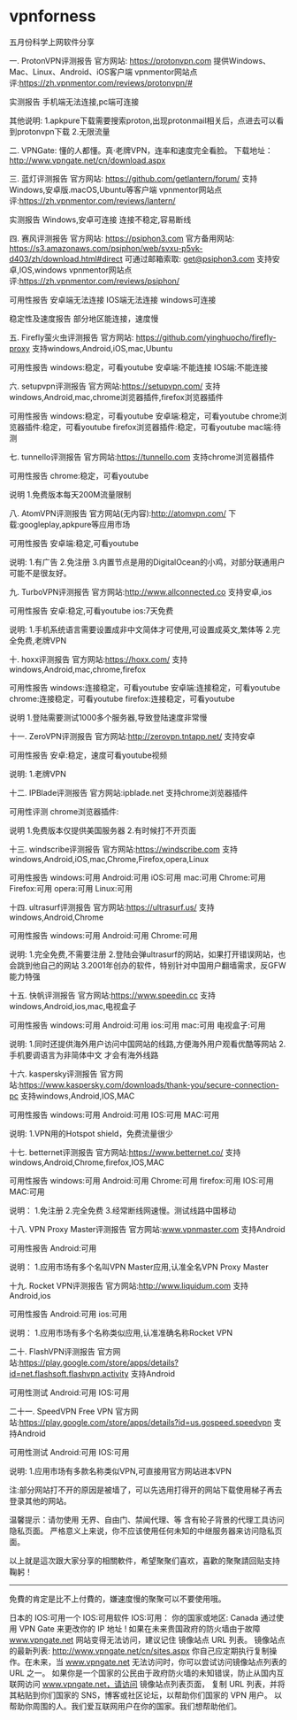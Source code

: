 # vpnforness

五月份科学上网软件分享



一.   ProtonVPN评测报告
官方网站: https://protonvpn.com
提供Windows、Mac、Linux、Android、iOS客户端
vpnmentor网站点评:https://zh.vpnmentor.com/reviews/protonvpn/#

实测报告
手机端无法连接,pc端可连接

其他说明:
1.apkpure下载需要搜索proton,出现protonmail相关后，点进去可以看到protonvpn下载
2.无限流量

二.   VPNGate: 懂的人都懂。真·老牌VPN，连率和速度完全看脸。
下载地址：http://www.vpngate.net/cn/download.aspx

三.   蓝灯评测报告
官方网站: https://github.com/getlantern/forum/
支持Windows,安卓版.macOS,Ubuntu等客户端
vpnmentor网站点评:https://zh.vpnmentor.com/reviews/lantern/

实测报告
Windows,安卓可连接
连接不稳定,容易断线

四.   赛风评测报告
官方网站: https://psiphon3.com
官方备用网站: https://s3.amazonaws.com/psiphon/web/svxu-p5vk-d403/zh/download.html#direct
可通过邮箱索取: get@psiphon3.com
支持安卓,IOS,windows
vpnmentor网站点评:https://zh.vpnmentor.com/reviews/psiphon/

可用性报告
安卓端无法连接
IOS端无法连接
windows可连接

稳定性及速度报告
部分地区能连接，速度慢

五.   Firefly萤火虫评测报告
官方网站: https://github.com/yinghuocho/firefly-proxy
支持windows,Android,iOS,mac,Ubuntu

可用性报告
windows:稳定，可看youtube
安卓端:不能连接
IOS端:不能连接

六.   setupvpn评测报告
官方网站:https://setupvpn.com/
支持windows,Android,mac,chrome浏览器插件,firefox浏览器插件

可用性报告
windows:稳定，可看youtube
安卓端:稳定，可看youtube
chrome浏览器插件:稳定，可看youtube
firefox浏览器插件:稳定，可看youtube
mac端:待测

七.   tunnello评测报告
官方网站:https://tunnello.com
支持chrome浏览器插件

可用性报告
chrome:稳定，可看youtube

说明
1.免费版本每天200M流量限制

八.   AtomVPN评测报告
官方网站(无内容):http://atomvpn.com/
下载:googleplay,apkpure等应用市场

可用性报告
安卓端:稳定,可看youtube

说明:
1.有广告
2.免注册
3.内置节点是用的DigitalOcean的小鸡，对部分联通用户可能不是很友好。

九.   TurboVPN评测报告
官方网站:http://www.allconnected.co
支持安卓,ios

可用性报告
安卓:稳定,可看youtube
ios:7天免费

说明:
1.手机系统语言需要设置成非中文简体才可使用,可设置成英文,繁体等
2.完全免费,老牌VPN

十.   hoxx评测报告
官方网站:https://hoxx.com/
支持windows,Android,mac,chrome,firefox

可用性报告
windows:连接稳定，可看youtube
安卓端:连接稳定，可看youtube
chrome:连接稳定，可看youtube
firefox:连接稳定，可看youtube

说明
1.登陆需要测试1000多个服务器,导致登陆速度非常慢

十一.   ZeroVPN评测报告
官方网站:http://zerovpn.tntapp.net/
支持安卓

可用性报告
安卓:稳定，速度可看youtube视频

说明:
1.老牌VPN

十二.   IPBlade评测报告
官方网站:ipblade.net
支持chrome浏览器插件

可用性评测
chrome浏览器插件:

说明
1.免费版本仅提供美国服务器
2.有时候打不开页面

十三.  windscribe评测报告
官方网站:https://windscribe.com
支持windows,Android,iOS,mac,Chrome,Firefox,opera,Linux

可用性报告
windows:可用
Android:可用
iOS:可用
mac:可用
Chrome:可用
Firefox:可用
opera:可用
Linux:可用

十四.  ultrasurf评测报告
官方网站:https://ultrasurf.us/
支持windows,Android,Chrome

可用性报告
windows:可用
Android:可用
Chrome:可用

说明:
1.完全免费,不需要注册
2.登陆会弹ultrasurf的网站，如果打开错误网站，也会跳到他自己的网站
3.2001年创办的软件，特别针对中国用户翻墙需求，反GFW能力特强

十五.  快帆评测报告
官方网站:https://www.speedin.cc
支持windows,Android,ios,mac,电视盒子

可用性报告
windows:可用
Android:可用
ios:可用
mac:可用
电视盒子:可用

说明:
1.同时还提供海外用户访问中国网站的线路,方便海外用户观看优酷等网站
2.手机要调语言为非简体中文 才会有海外线路

十六.  kaspersky评测报告
官方网站:https://www.kaspersky.com/downloads/thank-you/secure-connection-pc
支持windows,Android,IOS,MAC

可用性报告
windows:可用
Android:可用
IOS:可用
MAC:可用

说明:
1.VPN用的Hotspot shield，免费流量很少

十七.  betternet评测报告
官方网站:https://www.betternet.co/
支持windows,Android,Chrome,firefox,IOS,MAC

可用性报告
windows:可用
Android:可用
Chrome:可用
firefox:可用
IOS:可用
MAC:可用

说明：
1.免注册
2.完全免费
3.经常断线网速慢。测试线路中国移动

十八.  VPN Proxy Master评测报告
官方网站:www.vpnmaster.com
支持Android

可用性报告
Android:可用

说明：
1.应用市场有多个名叫VPN Master应用,认准全名VPN Proxy Master

十九.  Rocket VPN评测报告
官方网站:http://www.liquidum.com
支持Android,ios

可用性报告
Android:可用
ios:可用

说明：
1.应用市场有多个名称类似应用,认准准确名称Rocket VPN

二十.  FlashVPN评测报告
官方网站:https://play.google.com/store/apps/details?id=net.flashsoft.flashvpn.activity
支持Android

可用性测试
Android:可用
IOS:可用

二十一.  SpeedVPN Free VPN
官方网站:https://play.google.com/store/apps/details?id=us.gospeed.speedvpn
支持Android

可用性测试
Android:可用
IOS:可用

说明:
1.应用市场有多款名称类似VPN,可直接用官方网站进本VPN



注:部分网站打不开的原因是被墙了，可以先选用打得开的网站下载使用梯子再去登录其他的网站。


温馨提示：请勿使用 无界、自由门、禁闻代理、等 含有轮子背景的代理工具访问隐私页面。
严格意义上来说，你不应该使用任何未知的中继服务器来访问隐私页面。





以上就是這次跟大家分享的相關軟件，希望聚聚们喜欢，喜歡的聚聚請回贴支持 鞠躬！

--------------------------------
免費的肯定是比不上付費的，嫌速度慢的聚聚可以不要使用哦。



日本的
IOS:可用一个
IOS:可用软件
IOS:可用：
你的国家或地区: Canada
通过使用 VPN Gate 来更改你的 IP 地址 !
如果在未来贵国政府的防火墙由于故障 www.vpngate.net 网站变得无法访问，建议记住 镜像站点 URL 列表。
镜像站点的最新列表: http://www.vpngate.net/cn/sites.aspx 
你自己应定期执行复制操作。在未来，当 www.vpngate.net 无法访问时，你可以尝试访问镜像站点列表的 URL 之一。
如果你是一个国家的公民由于政府防火墙的未知错误，防止从国内互联网访问 www.vpngate.net，请访问 镜像站点列表页面，
复制 URL 列表，并将其粘贴到你们国家的 SNS，博客或社区论坛，以帮助你们国家的 VPN 用户。
以帮助你周围的人。我们爱互联网用户在你的国家。我们想帮助他们。
